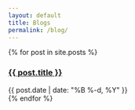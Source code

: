 ```yaml
---
layout: default
title: Blogs
permalink: /blog/
---
```


<div class="blog-list">
    {% for post in site.posts %}
    <article class="blog-preview">
        <h3 class="blog-title">
            <a href="{{ post.url | relative_url }}">{{ post.title }}</a>
        </h3>
        <time class="blog-date">{{ post.date | date: "%B %-d, %Y" }}</time>
    </article>
    {% endfor %}
</div>